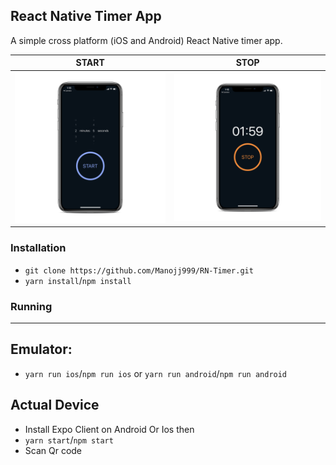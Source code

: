## React Native Timer App

A simple cross platform (iOS and Android) React Native timer app.

<!-- ![Image](./assets/Timer1.png) ![Image](./assets/Timer2.png) -->

|          START           |           STOP           |
| :----------------------: | :----------------------: |
| ![](./assets/Timer2.png) | ![](./assets/Timer1.png) |

### Installation

- `git clone https://github.com/Manojj999/RN-Timer.git`
- `yarn install`/`npm install`

### Running

---

## Emulator:

- `yarn run ios`/`npm run ios` or `yarn run android`/`npm run android`

## Actual Device

- Install Expo Client on Android Or Ios then
- `yarn start`/`npm start`
- Scan Qr code
